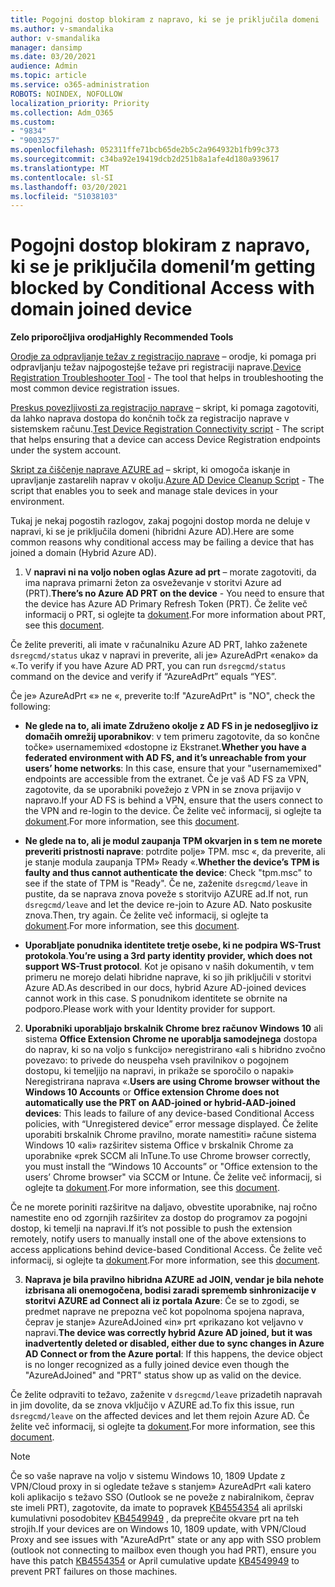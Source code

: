 ```yaml
---
title: Pogojni dostop blokiram z napravo, ki se je priključila domeni
ms.author: v-smandalika
author: v-smandalika
manager: dansimp
ms.date: 03/20/2021
audience: Admin
ms.topic: article
ms.service: o365-administration
ROBOTS: NOINDEX, NOFOLLOW
localization_priority: Priority
ms.collection: Adm_O365
ms.custom:
- "9834"
- "9003257"
ms.openlocfilehash: 052311ffe71bcb65de2b5c2a964932b1fb99c373
ms.sourcegitcommit: c34ba92e19419dcb2d251b8a1afe4d180a939617
ms.translationtype: MT
ms.contentlocale: sl-SI
ms.lasthandoff: 03/20/2021
ms.locfileid: "51038103"
---
```

# <a name="im-getting-blocked-by-conditional-access-with-domain-joined-device"></a><span data-ttu-id="2d8e0-102">Pogojni dostop blokiram z napravo, ki se je priključila domeni</span><span class="sxs-lookup"><span data-stu-id="2d8e0-102">I’m getting blocked by Conditional Access with domain joined device</span></span>

<span data-ttu-id="2d8e0-103">**Zelo priporočljiva orodja**</span><span class="sxs-lookup"><span data-stu-id="2d8e0-103">**Highly Recommended Tools**</span></span>

<span data-ttu-id="2d8e0-104">[Orodje za odpravljanje težav z registracijo naprave](https://docs.microsoft.com/samples/azure-samples/dsregtool/dsregtool/) – orodje, ki pomaga pri odpravljanju težav najpogostejše težave pri registraciji naprave.</span><span class="sxs-lookup"><span data-stu-id="2d8e0-104">[Device Registration Troubleshooter Tool](https://docs.microsoft.com/samples/azure-samples/dsregtool/dsregtool/) - The tool that helps in troubleshooting the most common device registration issues.</span></span>

<span data-ttu-id="2d8e0-105">[Preskus povezljivosti za registracijo naprave](https://docs.microsoft.com/samples/azure-samples/testdeviceregconnectivity/testdeviceregconnectivity/) – skript, ki pomaga zagotoviti, da lahko naprava dostopa do končnih točk za registracijo naprave v sistemskem računu.</span><span class="sxs-lookup"><span data-stu-id="2d8e0-105">[Test Device Registration Connectivity script](https://docs.microsoft.com/samples/azure-samples/testdeviceregconnectivity/testdeviceregconnectivity/) - The script that helps ensuring that a device can access Device Registration endpoints under the system account.</span></span>

<span data-ttu-id="2d8e0-106">[Skript za čiščenje naprave AZURE ad](https://github.com/mzmaili/AzureADDeviceCleanup) – skript, ki omogoča iskanje in upravljanje zastarelih naprav v okolju.</span><span class="sxs-lookup"><span data-stu-id="2d8e0-106">[Azure AD Device Cleanup Script](https://github.com/mzmaili/AzureADDeviceCleanup) - The script that enables you to seek and manage stale devices in your environment.</span></span>

<span data-ttu-id="2d8e0-107">Tukaj je nekaj pogostih razlogov, zakaj pogojni dostop morda ne deluje v napravi, ki se je priključila domeni (hibridni Azure AD).</span><span class="sxs-lookup"><span data-stu-id="2d8e0-107">Here are some common reasons why conditional access may be failing a device that has joined a domain (Hybrid Azure AD).</span></span>

1. <span data-ttu-id="2d8e0-108">V **napravi ni na voljo noben oglas Azure ad prt** – morate zagotoviti, da ima naprava primarni žeton za osveževanje v storitvi Azure ad (PRT).</span><span class="sxs-lookup"><span data-stu-id="2d8e0-108">**There’s no Azure AD PRT on the device** - You need to ensure that the device has Azure AD Primary Refresh Token (PRT).</span></span> <span data-ttu-id="2d8e0-109">Če želite več informacij o PRT, si oglejte ta [dokument](https://docs.microsoft.com/azure/active-directory/devices/concept-primary-refresh-token).</span><span class="sxs-lookup"><span data-stu-id="2d8e0-109">For more information about PRT, see this [document](https://docs.microsoft.com/azure/active-directory/devices/concept-primary-refresh-token).</span></span>

<span data-ttu-id="2d8e0-110">Če želite preveriti, ali imate v računalniku Azure AD PRT, lahko zaženete `dsregcmd/status` ukaz v napravi in preverite, ali je» AzureAdPrt «enako» da «.</span><span class="sxs-lookup"><span data-stu-id="2d8e0-110">To verify if you have Azure AD PRT, you can run `dsregcmd/status` command on the device and verify if “AzureAdPrt” equals “YES”.</span></span>

<span data-ttu-id="2d8e0-111">Če je» AzureAdPrt «» ne «, preverite to:</span><span class="sxs-lookup"><span data-stu-id="2d8e0-111">If "AzureAdPrt" is "NO", check the following:</span></span>

- <span data-ttu-id="2d8e0-112">**Ne glede na to, ali imate Združeno okolje z AD FS in je nedosegljivo iz domačih omrežij uporabnikov**: v tem primeru zagotovite, da so končne točke» usernamemixed «dostopne iz Ekstranet.</span><span class="sxs-lookup"><span data-stu-id="2d8e0-112">**Whether you have a federated environment with AD FS, and it’s unreachable from your users’ home networks**: In this case, ensure that your "usernamemixed" endpoints are accessible from the extranet.</span></span> <span data-ttu-id="2d8e0-113">Če je vaš AD FS za VPN, zagotovite, da se uporabniki povežejo z VPN in se znova prijavijo v napravo.</span><span class="sxs-lookup"><span data-stu-id="2d8e0-113">If your AD FS is behind a VPN, ensure that the users connect to the VPN and re-login to the device.</span></span> <span data-ttu-id="2d8e0-114">Če želite več informacij, si oglejte ta [dokument](https://docs.microsoft.com/azure/active-directory/devices/hybrid-azuread-join-federated-domains).</span><span class="sxs-lookup"><span data-stu-id="2d8e0-114">For more information, see this [document](https://docs.microsoft.com/azure/active-directory/devices/hybrid-azuread-join-federated-domains).</span></span>

- <span data-ttu-id="2d8e0-115">**Ne glede na to, ali je modul zaupanja TPM okvarjen in s tem ne morete preveriti pristnosti naprave**: potrdite polje» TPM. msc «, da preverite, ali je stanje modula zaupanja TPM» Ready «.</span><span class="sxs-lookup"><span data-stu-id="2d8e0-115">**Whether the device’s TPM is faulty and thus cannot authenticate the device**: Check "tpm.msc" to see if the state of TPM is "Ready".</span></span> <span data-ttu-id="2d8e0-116">Če ne, zaženite `dsregcmd/leave` in pustite, da se naprava znova poveže s storitvijo AZURE ad.</span><span class="sxs-lookup"><span data-stu-id="2d8e0-116">If not, run `dsregcmd/leave` and let the device re-join to Azure AD.</span></span> <span data-ttu-id="2d8e0-117">Nato poskusite znova.</span><span class="sxs-lookup"><span data-stu-id="2d8e0-117">Then, try again.</span></span> <span data-ttu-id="2d8e0-118">Če želite več informacij, si oglejte ta [dokument](https://docs.microsoft.com/azure/active-directory/devices/troubleshoot-device-dsregcmd#sso-state).</span><span class="sxs-lookup"><span data-stu-id="2d8e0-118">For more information, see this [document](https://docs.microsoft.com/azure/active-directory/devices/troubleshoot-device-dsregcmd#sso-state).</span></span>

- <span data-ttu-id="2d8e0-119">**Uporabljate ponudnika identitete tretje osebe, ki ne podpira WS-Trust protokola**.</span><span class="sxs-lookup"><span data-stu-id="2d8e0-119">**You’re using a 3rd party identity provider, which does not support WS-Trust protocol**.</span></span> <span data-ttu-id="2d8e0-120">Kot je opisano v naših dokumentih, v tem primeru ne morejo delati hibridne naprave, ki so jih priključili v storitvi Azure AD.</span><span class="sxs-lookup"><span data-stu-id="2d8e0-120">As described in our docs, hybrid Azure AD-joined devices cannot work in this case.</span></span> <span data-ttu-id="2d8e0-121">S ponudnikom identitete se obrnite na podporo.</span><span class="sxs-lookup"><span data-stu-id="2d8e0-121">Please work with your Identity provider for support.</span></span>

2. <span data-ttu-id="2d8e0-122">**Uporabniki uporabljajo brskalnik Chrome brez računov Windows 10** ali sistema **Office Extension Chrome ne uporablja samodejnega** dostopa do naprav, ki so na voljo s funkcijo» neregistrirano «ali s hibridno zvočno povezavo: to privede do neuspeha vseh pravilnikov o pogojnem dostopu, ki temeljijo na napravi, in prikaže se sporočilo o napaki» Neregistrirana naprava «.</span><span class="sxs-lookup"><span data-stu-id="2d8e0-122">**Users are using Chrome browser without the Windows 10 Accounts** or **Office extension Chrome does not automatically use the PRT on AAD-joined or hybrid-AAD-joined devices**: This leads to failure of any device-based Conditional Access policies, with “Unregistered device” error message displayed.</span></span> <span data-ttu-id="2d8e0-123">Če želite uporabiti brskalnik Chrome pravilno, morate namestiti» račune sistema Windows 10 «ali» razširitev sistema Office v brskalnik Chrome za uporabnike «prek SCCM ali InTune.</span><span class="sxs-lookup"><span data-stu-id="2d8e0-123">To use Chrome browser correctly, you must install the “Windows 10 Accounts” or "Office extension to the users’ Chrome browser" via SCCM or Intune.</span></span> <span data-ttu-id="2d8e0-124">Če želite več informacij, si oglejte ta [dokument](https://docs.microsoft.com/azure/active-directory/conditional-access/concept-conditional-access-conditions#chrome-support).</span><span class="sxs-lookup"><span data-stu-id="2d8e0-124">For more information, see this [document](https://docs.microsoft.com/azure/active-directory/conditional-access/concept-conditional-access-conditions#chrome-support).</span></span>

<span data-ttu-id="2d8e0-125">Če ne morete poriniti razširitve na daljavo, obvestite uporabnike, naj ročno namestite eno od zgornjih razširitev za dostop do programov za pogojni dostop, ki temelji na napravi.</span><span class="sxs-lookup"><span data-stu-id="2d8e0-125">If it’s not possible to push the extension remotely, notify users to manually install one of the above extensions to access applications behind device-based Conditional Access.</span></span> <span data-ttu-id="2d8e0-126">Če želite več informacij, si oglejte ta [dokument](https://docs.microsoft.com/azure/active-directory/conditional-access/require-managed-devices#prerequisites).</span><span class="sxs-lookup"><span data-stu-id="2d8e0-126">For more information, see this [document](https://docs.microsoft.com/azure/active-directory/conditional-access/require-managed-devices#prerequisites).</span></span>

3. <span data-ttu-id="2d8e0-127">**Naprava je bila pravilno hibridna AZURE ad JOIN, vendar je bila nehote izbrisana ali onemogočena, bodisi zaradi sprememb sinhronizacije v storitvi AZURE ad Connect ali iz portala Azure**: Če se to zgodi, se predmet naprave ne prepozna več kot popolnoma spojena naprava, čeprav je stanje» AzureAdJoined «in» prt «prikazano kot veljavno v napravi.</span><span class="sxs-lookup"><span data-stu-id="2d8e0-127">**The device was correctly hybrid Azure AD joined, but it was inadvertently deleted or disabled, either due to sync changes in Azure AD Connect or from the Azure portal**: If this happens, the device object is no longer recognized as a fully joined device even though the "AzureAdJoined" and "PRT" status show up as valid on the device.</span></span>

<span data-ttu-id="2d8e0-128">Če želite odpraviti to težavo, zaženite v `dsregcmd/leave` prizadetih napravah in jim dovolite, da se znova vključijo v AZURE ad.</span><span class="sxs-lookup"><span data-stu-id="2d8e0-128">To fix this issue, run `dsregcmd/leave` on the affected devices and let them rejoin Azure AD.</span></span> <span data-ttu-id="2d8e0-129">Če želite več informacij, si oglejte ta [dokument](https://docs.microsoft.com/azure/active-directory/devices/faq#q-why-do-my-users-see-an-error-message-saying-your-organization-has-deleted-the-device-or-your-organization-has-disabled-the-device-on-their-windows-10-devices).</span><span class="sxs-lookup"><span data-stu-id="2d8e0-129">For more information, see this [document](https://docs.microsoft.com/azure/active-directory/devices/faq#q-why-do-my-users-see-an-error-message-saying-your-organization-has-deleted-the-device-or-your-organization-has-disabled-the-device-on-their-windows-10-devices).</span></span>

> [!NOTE]
> <span data-ttu-id="2d8e0-130">Če so vaše naprave na voljo v sistemu Windows 10, 1809 Update z VPN/Cloud proxy in si ogledate težave s stanjem» AzureAdPrt «ali katero koli aplikacijo s težavo SSO (Outlook se ne poveže z nabiralnikom, čeprav ste imeli PRT), zagotovite, da imate to popravek [KB4554354](https://support.microsoft.com/topic/march-30-2020-kb4554354-os-build-17763-1132-deaba49b-4b29-55b9-caee-3e2d87dd75a2) ali aprilski kumulativni posodobitev [KB4549949](https://support.microsoft.com/topic/april-14-2020-kb4549949-os-build-17763-1158-76d9a3af-b20b-8996-bd4d-7b50c505fda6) , da preprečite okvare prt na teh strojih.</span><span class="sxs-lookup"><span data-stu-id="2d8e0-130">If your devices are on Windows 10, 1809 update, with VPN/Cloud Proxy and see issues with "AzureAdPrt" state or any app with SSO problem (outlook not connecting to mailbox even though you had PRT), ensure you have this patch [KB4554354](https://support.microsoft.com/topic/march-30-2020-kb4554354-os-build-17763-1132-deaba49b-4b29-55b9-caee-3e2d87dd75a2) or April cumulative update [KB4549949](https://support.microsoft.com/topic/april-14-2020-kb4549949-os-build-17763-1158-76d9a3af-b20b-8996-bd4d-7b50c505fda6) to prevent PRT failures on those machines.</span></span>

















